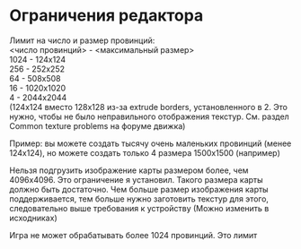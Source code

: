 # Ограничения редактора

Лимит на число и размер провинций:\
<число провинций> - <максимальный размер>\
1024 - 124x124\
256 - 252x252\
64 - 508x508\
16 - 1020x1020\
4 - 2044x2044\
(124x124 вместо 128x128 из-за extrude borders, установленного в 2. Это нужно, чтобы не было неправильного отображения текстур. См. раздел Common texture problems на форуме движка)

Пример: вы можете создать тысячу очень маленьких провинций (менее 124x124), но можете создать только 4 размера 1500x1500 (например)

Нельзя подгрузить изображение карты размером более, чем 4096x4096. Это ограничение я установил. Такого размера карты должно быть достаточно. Чем больше размер изображения карты поддерживается, тем больше нужно заготовить текстур для этого, следовательно выше требования к устройству (Можно изменить в исходниках)

Игра не может обрабатывать более 1024 провинций. Это лимит
